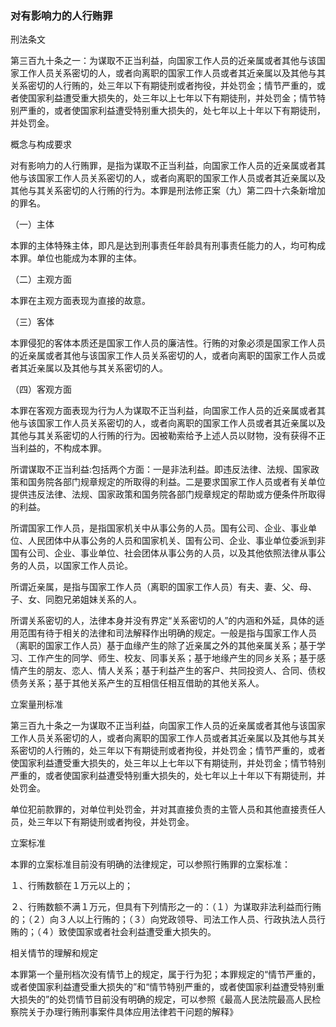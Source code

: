 ### 对有影响力的人行贿罪

 刑法条文 

第三百九十条之一：为谋取不正当利益，向国家工作人员的近亲属或者其他与该国家工作人员关系密切的人，或者向离职的国家工作人员或者其近亲属以及其他与其关系密切的人行贿的，处三年以下有期徒刑或者拘役，并处罚金；情节严重的，或者使国家利益遭受重大损失的，处三年以上七年以下有期徒刑，并处罚金；情节特别严重的，或者使国家利益遭受特别重大损失的，处七年以上十年以下有期徒刑，并处罚金。

 概念与构成要求 

对有影响力的人行贿罪，是指为谋取不正当利益，向国家工作人员的近亲属或者其他与该国家工作人员关系密切的人，或者向离职的国家工作人员或者其近亲属以及其他与其关系密切的人行贿的行为。本罪是刑法修正案（九）第二四十六条新增加的罪名。

（一）主体

本罪的主体特殊主体，即凡是达到刑事责任年龄具有刑事责任能力的人，均可构成本罪。单位也能成为本罪的主体。

（二）主观方面

本罪在主观方面表现为直接的故意。

（三）客体

本罪侵犯的客体本质还是国家工作人员的廉洁性。行贿的对象必须是国家工作人员的近亲属或者其他与该国家工作人员关系密切的人，或者向离职的国家工作人员或者其近亲属以及其他与其关系密切的人。

（四）客观方面

本罪在客观方面表现为行为人为谋取不正当利益，向国家工作人员的近亲属或者其他与该国家工作人员关系密切的人，或者向离职的国家工作人员或者其近亲属以及其他与其关系密切的人行贿的行为。因被勒索给予上述人员以财物，没有获得不正当利益的，不构成本罪。

所谓谋取不正当利益:包括两个方面：一是非法利益。即违反法律、法规、国家政策和国务院各部门规章规定的所取得的利益。二是要求国家工作人员或者有关单位提供违反法律、法规、国家政策和国务院各部门规章规定的帮助或方便条件所取得的利益。

所谓国家工作人员，是指国家机关中从事公务的人员。国有公司、企业、事业单位、人民团体中从事公务的人员和国家机关、国有公司、企业、事业单位委派到非国有公司、企业、事业单位、社会团体从事公务的人员，以及其他依照法律从事公务的人员，以国家工作人员论。

所谓近亲属，是指与国家工作人员（离职的国家工作人员）有夫、妻、父、母、子、女、同胞兄弟姐妹关系的人。

所谓关系密切的人，法律本身并没有界定“关系密切的人”的内涵和外延，具体的适用范围有待于相关的法律和司法解释作出明确的规定。一般是指与国家工作人员（离职的国家工作人员）基于血缘产生的除了近亲属之外的其他亲属关系；基于学习、工作产生的同学、师生、校友、同事关系；基于地缘产生的同乡关系；基于感情产生的朋友、恋人、情人关系；基于利益产生的客户、共同投资人、合同、债权债务关系；基于其他关系产生的互相信任相互借助的其他关系人。

 立案量刑标准 

第三百九十条之一为谋取不正当利益，向国家工作人员的近亲属或者其他与该国家工作人员关系密切的人，或者向离职的国家工作人员或者其近亲属以及其他与其关系密切的人行贿的，处三年以下有期徒刑或者拘役，并处罚金；情节严重的，或者使国家利益遭受重大损失的，处三年以上七年以下有期徒刑，并处罚金；情节特别严重的，或者使国家利益遭受特别重大损失的，处七年以上十年以下有期徒刑，并处罚金。

单位犯前款罪的，对单位判处罚金，并对其直接负责的主管人员和其他直接责任人员，处三年以下有期徒刑或者拘役，并处罚金。

 立案标准 


本罪的立案标准目前没有明确的法律规定，可以参照行贿罪的立案标准：

１、行贿数额在１万元以上的；

２、行贿数额不满１万元，但具有下列情形之一的：（１）为谋取非法利益而行贿的；（２）向３人以上行贿的；（３）向党政领导、司法工作人员、行政执法人员行贿的；（４）致使国家或者社会利益遭受重大损失的。

 相关情节的理解和规定 


本罪第一个量刑档次没有情节上的规定，属于行为犯；本罪规定的“情节严重的，或者使国家利益遭受重大损失的”和“情节特别严重的，或者使国家利益遭受特别重大损失的”的处罚情节目前没有明确的规定，可以参照《最高人民法院最高人民检察院关于办理行贿刑事案件具体应用法律若干问题的解释》